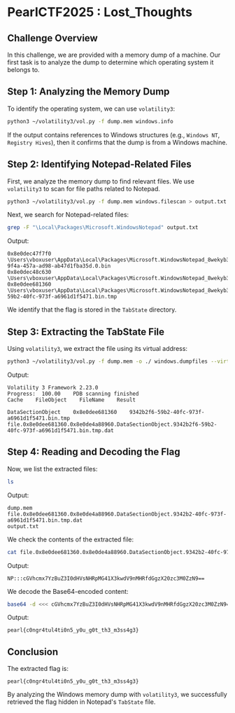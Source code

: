 # PearlCTF2025 : Lost_Thoughts

## Challenge Overview

In this challenge, we are provided with a memory dump of a machine. Our first task is to analyze the dump to determine which operating system it belongs to.

## Step 1: Analyzing the Memory Dump

To identify the operating system, we can use `volatility3`:

```bash
python3 ~/volatility3/vol.py -f dump.mem windows.info
```

If the output contains references to Windows structures (e.g., `Windows NT`, `Registry Hives`), then it confirms that the dump is from a Windows machine.

## Step 2: Identifying Notepad-Related Files

First, we analyze the memory dump to find relevant files. We use `volatility3` to scan for file paths related to Notepad.

```bash
python3 ~/volatility3/vol.py -f dump.mem windows.filescan > output.txt
```

Next, we search for Notepad-related files:

```bash
grep -F "\Local\Packages\Microsoft.WindowsNotepad" output.txt
```

Output:

```
0x8e0dec47f7f0 \Users\vboxuser\AppData\Local\Packages\Microsoft.WindowsNotepad_8wekyb3d8bbwe\LocalState\WindowState\b3505914-9f4a-457a-ad98-ab47d1fba35d.0.bin
0x8e0dec48c630 \Users\vboxuser\AppData\Local\Packages\Microsoft.WindowsNotepad_8wekyb3d8bbwe\Settings\settings.dat
0x8e0dee681360 \Users\vboxuser\AppData\Local\Packages\Microsoft.WindowsNotepad_8wekyb3d8bbwe\LocalState\TabState\9342b2f6-59b2-40fc-973f-a6961d1f5471.bin.tmp
```

We identify that the flag is stored in the `TabState` directory.

## Step 3: Extracting the TabState File

Using `volatility3`, we extract the file using its virtual address:

```bash
python3 ~/volatility3/vol.py -f dump.mem -o ./ windows.dumpfiles --virtaddr 0x8e0dee681360
```

Output:

```
Volatility 3 Framework 2.23.0
Progress:  100.00    PDB scanning finished
Cache    FileObject    FileName    Result

DataSectionObject    0x8e0dee681360    9342b2f6-59b2-40fc-973f-a6961d1f5471.bin.tmp    file.0x8e0dee681360.0x8e0de4a88960.DataSectionObject.9342b2f6-59b2-40fc-973f-a6961d1f5471.bin.tmp.dat
```

## Step 4: Reading and Decoding the Flag

Now, we list the extracted files:

```bash
ls
```

Output:

```
dump.mem
file.0x8e0dee681360.0x8e0de4a88960.DataSectionObject.9342b2-40fc-973f-a6961d1f5471.bin.tmp.dat
output.txt
```

We check the contents of the extracted file:

```bash
cat file.0x8e0dee681360.0x8e0de4a88960.DataSectionObject.9342b2-40fc-973f-a6961d1f5471.bin.tmp.dat
```

Output:

```
NP:::cGVhcmx7YzBuZ3I0dHVsNHRpMG41X3kwdV9nMHRfdGgzX20zc3M0ZzN9==
```

We decode the Base64-encoded content:

```bash
base64 -d <<< cGVhcmx7YzBuZ3I0dHVsNHRpMG41X3kwdV9nMHRfdGgzX20zc3M0ZzN9==
```

Output:

```
pearl{c0ngr4tul4ti0n5_y0u_g0t_th3_m3ss4g3}
```

## Conclusion

The extracted flag is:

```
pearl{c0ngr4tul4ti0n5_y0u_g0t_th3_m3ss4g3}
```

By analyzing the Windows memory dump with `volatility3`, we successfully retrieved the flag hidden in Notepad's `TabState` file.
